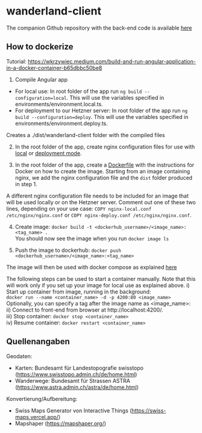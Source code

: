 # wanderland-client

The companion Github repository with the back-end code is available [here](https://github.com/marcoavol/wanderland-server)


## How to dockerize
Tutorial:  https://wkrzywiec.medium.com/build-and-run-angular-application-in-a-docker-container-b65dbbc50be8

1) Compile Angular app
- For local use: In root folder of the app run `ng build --configuration=local`. This will use the variables specified in environments/environment.local.ts.  
- For deployment to our Hetzner server: In root folder of the app run `ng build --configuration=deploy`. This will use the variables specified in environments/environment.deploy.ts.  

Creates a ./dist/wanderland-client folder with the compiled files

2) In the root folder of the app, create nginx configuration files for use with [local](nginx-local.conf) or [deployment mode](nginx-deploy.conf).  


3) In the root folder of the app, create a [Dockerfile](Dockerfile) with the instructions for Docker on how to create the image. Starting from an image containing nginx, we add the nginx configuration file and the `dist` folder produced in step 1.   

A different nginx configuration file needs to be included for an image that will be used locally or on the Hetzner server. Comment out one of these two lines, depending on your use case: `COPY nginx-local.conf /etc/nginx/nginx.conf` or `COPY nginx-deploy.conf /etc/nginx/nginx.conf`.

4) Create image: `docker build -t <dockerhub_username>/<image_name>:<tag_name> .`  
You should now see the image when you run `docker image ls`

5) Push the image to dockerhub: `docker push <dockerhub_username>/<image_name>:<tag_name>`

The image will then be used with docker compose as explained [here](https://github.com/marcoavol/wanderland-server)

The following steps can be used to start a container manually. Note that this will work only if you set up your image for local use as explained above.
i) Start up container from image, running in the background:  
`docker run --name <container_name> -d -p 4200:80 <image_name>`  
Optionally, you can specify a tag after the image name as <image_name>:<tag>  
ii) Connect to front-end from browser at http://localhost:4200/.  
iii) Stop container: `docker stop <container_name>`  
iv) Resume container: `docker restart <container_name>`  

## Quellenangaben

Geodaten:

- Karten: Bundesamt für Landestopografie swisstopo (<https://www.swisstopo.admin.ch/de/home.html>)
- Wanderwege: Bundesamt für Strassen ASTRA (<https://www.astra.admin.ch/astra/de/home.html>)

Konvertierung/Aufbereitung:

- Swiss Maps Generator von Interactive Things (<https://swiss-maps.vercel.app/>)
- Mapshaper (<https://mapshaper.org/>)
